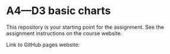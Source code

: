 # A4—D3 basic charts

This repository is your starting point for the assignment. See the assignment instructions on the course website.

Link to GitHub pages website: <insert your clickable hyperlink here>